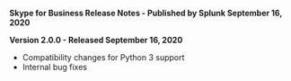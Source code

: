 **Skype for Business Release Notes - Published by Splunk September 16, 2020**


**Version 2.0.0 - Released September 16, 2020**

* Compatibility changes for Python 3 support
* Internal bug fixes
